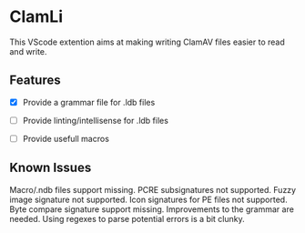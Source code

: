 # ClamLi

This VScode extention aims at making writing ClamAV files easier to read and write.

## Features

- [x] Provide a grammar file for .ldb files
- [ ] Provide linting/intellisense for .ldb files
- [ ] Provide usefull macros 


## Known Issues

Macro/.ndb files support missing.
PCRE subsignatures not supported.
Fuzzy image signature not supported.
Icon signatures for PE files not supported.
Byte compare signature support missing.
Improvements to the grammar are needed.
Using regexes to parse potential errors is a bit clunky.
